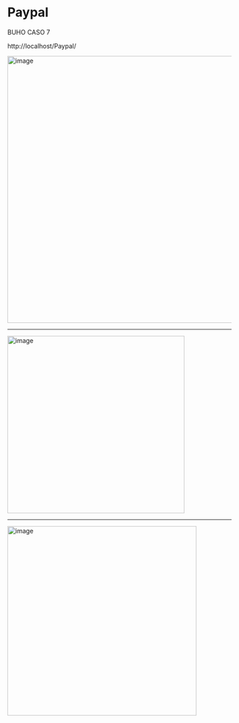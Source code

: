# Paypal

BUHO CASO 7

http://localhost/Paypal/

<img width="599" alt="image" src="https://github.com/Jysn22/Paypal/assets/125273441/5fdbe6c0-e0ac-480d-a280-60fcdbb6dc92">

_______________________________________

<img width="398" alt="image" src="https://github.com/Jysn22/Paypal/assets/125273441/5cea2bec-36ed-41f9-9167-ac3d70d41849">

_______________________________________

<img width="425" alt="image" src="https://github.com/Jysn22/Paypal/assets/125273441/49ac5b34-2081-454f-93a1-48d3b01619d2">

